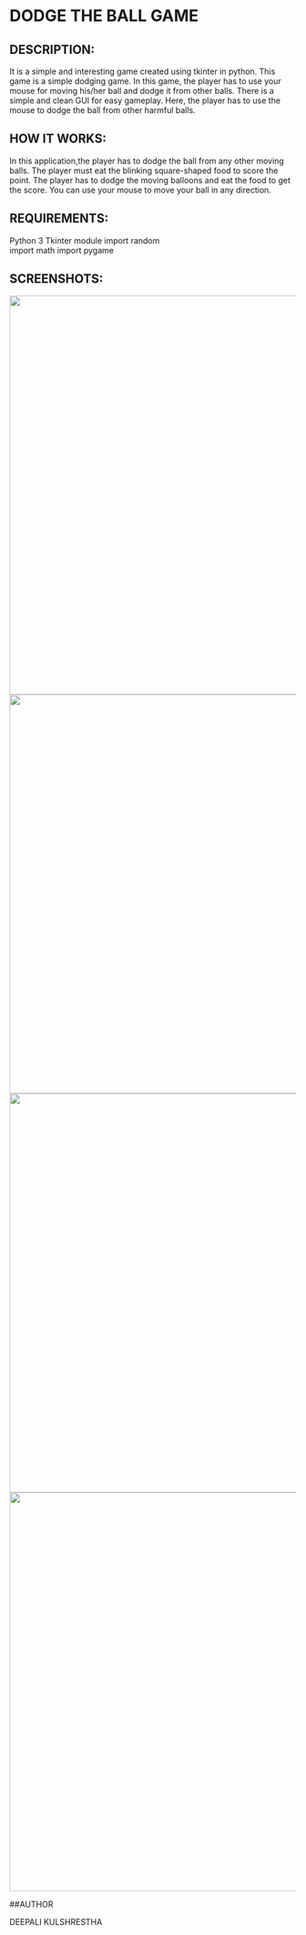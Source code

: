 # DODGE THE BALL GAME

## DESCRIPTION:
It is a simple and interesting game created using tkinter in python.
This game is a simple dodging game. In this game, the player has to use your mouse for moving his/her ball and dodge it from other balls. There is a simple and clean GUI for easy gameplay.
Here, the player has to use the mouse to dodge the ball from other harmful balls.

## HOW IT WORKS:
In this application,the player has to dodge the ball from any other moving balls.
The player must eat the blinking square-shaped food to score the point.
The player has to dodge the moving balloons and eat the food to get the score.
You can use your mouse to move your ball in any direction.

## REQUIREMENTS:
Python 3
Tkinter module
import random  
import math 
import pygame

## SCREENSHOTS:

<p align="center">
  <img width = 700 src="images/1.jpg" /><br>
  <img width = 700 src="images/2.jpg" /><br>
  <img width = 700 src="images/3.jpg" /><br>
  <img width = 700 src="images/4.jpg" /><br>
</p>

##AUTHOR

DEEPALI KULSHRESTHA